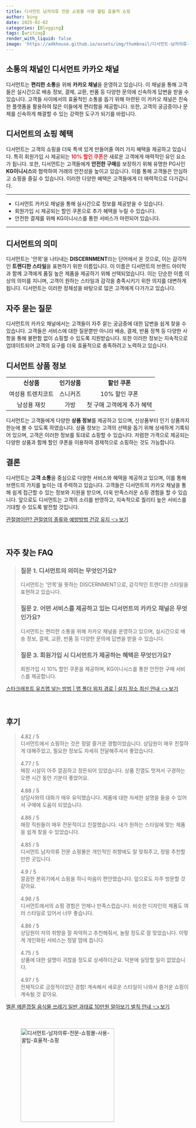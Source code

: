 ```yaml
---
title: 디서먼트 남자의류 전문 쇼핑몰 사용 꿀팁 효율적 쇼핑
author: bing
date: 2025-02-02
categories: [Blogging]
tags: [writing]
render_with_liquid: false
image: 'https://adkhouse.github.io/assets/img/thumbnail/디서먼트-남자의류-전문-쇼핑몰-사용-꿀팁-효율적-쇼핑.webp'
---
```



<h2 id='소통의 채널인 디서먼트 카카오 채널'>소통의 채널인 디서먼트 카카오 채널</h2>

<p>디서먼트는 <b>편리한 소통</b>을 위해 <b>카카오 채널</b>을 운영하고 있습니다. 이 채널을 통해 고객들은 실시간으로 배송 정보, 결제, 교환, 반품 등 다양한 문의에 신속하게 답변을 받을 수 있습니다. 고객들 사이에서의 효율적인 소통을 돕기 위해 마련된 이 카카오 채널은 친숙한 플랫폼을 활용하여 많은 이들에게 편리함을 제공합니다. 또한, 고객의 궁금증이나 문제를 신속하게 해결할 수 있는 강력한 도구가 되기를 바랍니다.</p>

<h2 id='디서먼트의 쇼핑 혜택'>디서먼트의 쇼핑 혜택</h2>

<p>디서먼트는 고객의 쇼핑을 더욱 특색 있게 만들어줄 여러 가지 혜택을 제공하고 있습니다. 특히 회원가입 시 제공되는 <b><span style="color: #ee2323;">10% 할인 쿠폰</span></b>은 새로운 고객에게 매력적인 유인 요소가 됩니다. 또한, 디서먼트는 고객들에게 <b>안전한 구매</b>를 보장하기 위해 유명한 PG사인 <b>KG이니시스</b>와 협력하여 거래의 안전성을 높이고 있습니다. 이를 통해 고객들은 안심하고 쇼핑을 즐길 수 있습니다. 이러한 다양한 혜택은 고객들에게 더 매력적으로 다가갑니다.</p>

<hr />

<ul>
    <li>디서먼트 카카오 채널을 통해 실시간으로 정보를 제공받을 수 있습니다.</li>
    <li>회원가입 시 제공되는 할인 쿠폰으로 추가 혜택을 누릴 수 있습니다.</li>
    <li>안전한 결제를 위해 KG이니시스를 통한 서비스가 마련되어 있습니다.</li>
</ul>

<hr />

<h2 id='디서먼트의 의미'>디서먼트의 의미</h2>

<p>디서먼트는 '안목'을 나타내는 <b>DISCERNMENT</b>라는 단어에서 온 것으로, 이는 감각적인 <b>트렌디한 스타일</b>을 표현하기 위한 이름입니다. 이 이름은 디서먼트의 브랜드 아이막과 함께 고객에게 품질 높은 제품을 제공하기 위해 선택되었습니다. 이는 단순한 이름 이상의 의미를 지니며, 고객이 원하는 스타일과 감각을 충족시키기 위한 의지를 대변하게 됩니다. 디서먼트는 이러한 정체성을 바탕으로 많은 고객에게 다가가고 있습니다.</p>

<h2 id='자주 묻는 질문'>자주 묻는 질문</h2>

<p>디서먼트의 카카오 채널에서는 고객들이 자주 묻는 궁금증에 대한 답변을 쉽게 찾을 수 있습니다. 고객들은 서비스에 대한 질문뿐만 아니라 배송, 결제, 반품 정책 등 다양한 사항을 통해 불편함 없이 쇼핑할 수 있도록 지원받습니다. 또한 이러한 정보는 지속적으로 업데이트되어 고객의 요구를 더욱 효율적으로 충족하려고 노력하고 있습니다.</p>

<h2 id='디서먼트 상품 정보'>디서먼트 상품 정보</h2>

<table>
    <tr>
        <td style="text-align: center; height: 17px;"><b>신상품</b></td>
        <td style="text-align: center; height: 17px;"><b>인기상품</b></td>
        <td style="text-align: center; height: 17px;"><b>할인 쿠폰</b></td>
    </tr>
    <tr>
        <td style="text-align: center; height: 17px;">여성용 트렌치코트</td>
        <td style="text-align: center; height: 17px;">스니커즈</td>
        <td style="text-align: center; height: 17px;">10% 할인 쿠폰</td>
    </tr>
    <tr>
        <td style="text-align: center; height: 17px;">남성용 재킷</td>
        <td style="text-align: center; height: 17px;">가방</td>
        <td style="text-align: center; height: 17px;">첫 구매 고객에게 추가 혜택</td>
    </tr>
</table>

<p>디서먼트는 고객들에게 다양한 <b>상품 정보</b>를 제공하고 있으며, 신상품부터 인기 상품까지 한눈에 볼 수 있도록 하였습니다. 상품 정보는 고객의 선택을 돕기 위해 상세하게 기록되어 있으며, 고객은 이러한 정보를 토대로 쇼핑할 수 있습니다. 저렴한 가격으로 제공되는 다양한 상품과 함께 할인 쿠폰을 이용하여 경제적으로 쇼핑하는 것도 가능합니다.</p>

<h2 id='결론'>결론</h2>

<p>디서먼트는 <b>고객 소통</b>을 중심으로 다양한 서비스와 혜택을 제공하고 있으며, 이를 통해 브랜드의 가치를 높이는 데 주력하고 있습니다. 고객들은 디서먼트의 카카오 채널을 통해 쉽게 접근할 수 있는 정보와 지원을 받으며, 더욱 만족스러운 쇼핑 경험을 할 수 있습니다. 앞으로도 디서먼트는 고객의 소리를 반영하고, 지속적으로 퀄리티 높은 서비스를 기대할 수 있도록 발전할 것입니다.</p>


<p><a class="click-button" title="관절염이란? 관절염의 종류와 예방방법 건강 유지" href="https://adkhouse.github.io/posts/%EA%B4%80%EC%A0%88%EC%97%BC%EC%9D%B4%EB%9E%80-%EA%B4%80%EC%A0%88%EC%97%BC%EC%9D%98-%EC%A2%85%EB%A5%98%EC%99%80-%EC%98%88%EB%B0%A9%EB%B0%A9%EB%B2%95-%EA%B1%B4%EA%B0%95-%EC%9C%A0%EC%A7%80/" rel="dofollow">관절염이란? 관절염의 종류와 예방방법 건강 유지 👈 보기</a></p><br>
<h2 id='자주_찾는_FAQ'>자주 찾는 FAQ</h2>
<div itemscope="" itemtype="https://schema.org/FAQPage"> 
<blockquote> 
<div itemscope="" itemprop="mainEntity" itemtype="https://schema.org/Question"> 
<h3 itemprop="name">질문 1. 디서먼트의 의미는 무엇인가요?</h3> 
<div itemscope="" itemprop="acceptedAnswer" itemtype="https://schema.org/Answer"> 
<span itemprop="text"> 
<p>디서먼트는 '안목'을 뜻하는 DISCERNMENT으로, 감각적인 트렌디한 스타일을 표현하고 있습니다.</p> 
</span> 
</div> 
</div> 
<div itemscope="" itemprop="mainEntity" itemtype="https://schema.org/Question"> 
<h3 itemprop="name">질문 2. 어떤 서비스를 제공하고 있는 디서먼트의 카카오 채널은 무엇인가요?</h3> 
<div itemscope="" itemprop="acceptedAnswer" itemtype="https://schema.org/Answer"> 
<span itemprop="text"> 
<p>디서먼트는 편리한 소통을 위해 카카오 채널을 운영하고 있으며, 실시간으로 배송 정보, 결제, 교환, 반품 등 다양한 문의에 답변을 받을 수 있습니다.</p> 
</span> 
</div> 
</div> 
<div itemscope="" itemprop="mainEntity" itemtype="https://schema.org/Question"> 
<h3 itemprop="name">질문 3. 회원가입 시 디서먼트가 제공하는 혜택은 무엇인가요?</h3> 
<div itemscope="" itemprop="acceptedAnswer" itemtype="https://schema.org/Answer"> 
<span itemprop="text"> 
<p>회원가입 시 10% 할인 쿠폰을 제공하며, KG이니시스를 통한 안전한 구매 서비스를 제공합니다.</p> 
</span> 
</div> 
</div> 
</blockquote> 
</div>
<p><a class="click-button" title="스타크래프트 유즈맵 넣는 방법 | 맵 폴더 위치 경로 | 설치 장소 최신 안내" href="https://adkhouse.github.io/posts/%EC%8A%A4%ED%83%80%ED%81%AC%EB%9E%98%ED%94%84%ED%8A%B8-%EC%9C%A0%EC%A6%88%EB%A7%B5-%EB%84%A3%EB%8A%94-%EB%B0%A9%EB%B2%95-%EB%A7%B5-%ED%8F%B4%EB%8D%94-%EC%9C%84%EC%B9%98-%EA%B2%BD%EB%A1%9C-%EC%84%A4%EC%B9%98-%EC%9E%A5%EC%86%8C-%EC%B5%9C%EC%8B%A0-%EC%95%88%EB%82%B4/" rel="dofollow">스타크래프트 유즈맵 넣는 방법 | 맵 폴더 위치 경로 | 설치 장소 최신 안내 👈 보기</a></p><br>
<h2 id='후기'>후기</h2>
<div itemscope itemtype="https://schema.org/Product">
  <blockquote>
  <div itemprop="review" itemscope itemtype="https://schema.org/Review">
      <div itemprop="reviewRating" itemscope itemtype="https://schema.org/Rating"> <span itemprop="ratingValue">4.82</span> / <span itemprop="bestRating">5</span> </div>
      <span itemprop="reviewBody">디서먼트에서 쇼핑하는 것은 정말 즐거운 경험이었습니다. 상담원이 매우 친절하게 대해주었고, 필요한 정보도 자세히 전달해주셔서 좋았습니다.</span>
  </div>
  <br>
  <div itemprop="review" itemscope itemtype="https://schema.org/Review">
      <div itemprop="reviewRating" itemscope itemtype="https://schema.org/Rating"> <span itemprop="ratingValue">4.77</span> / <span itemprop="bestRating">5</span> </div>
      <span itemprop="reviewBody">매장 시설이 아주 깔끔하고 정돈되어 있었습니다. 상품 진열도 멋져서 구경하는 오랜 시간 동안 기분이 좋았어요.</span>
  </div>
  <br>
  <div itemprop="review" itemscope itemtype="https://schema.org/Review">
      <div itemprop="reviewRating" itemscope itemtype="https://schema.org/Rating"> <span itemprop="ratingValue">4.88</span> / <span itemprop="bestRating">5</span> </div>
      <span itemprop="reviewBody">상담사와의 대화가 매우 유익했습니다. 제품에 대한 자세한 설명을 들을 수 있어서 구매에 도움이 되었습니다.</span>
  </div>
  <br>
  <div itemprop="review" itemscope itemtype="https://schema.org/Review">
      <div itemprop="reviewRating" itemscope itemtype="https://schema.org/Rating"> <span itemprop="ratingValue">4.86</span> / <span itemprop="bestRating">5</span> </div>
      <span itemprop="reviewBody">매장 직원들이 매우 전문적이고 친절했습니다. 내가 원하는 스타일에 맞는 제품을 쉽게 찾을 수 있었습니다.</span>
  </div>
  <br>
  <div itemprop="review" itemscope itemtype="https://schema.org/Review">
      <div itemprop="reviewRating" itemscope itemtype="https://schema.org/Rating"> <span itemprop="ratingValue">4.85</span> / <span itemprop="bestRating">5</span> </div>
      <span itemprop="reviewBody">디서먼트 남자의류 전문 쇼핑몰은 개인적인 취향에도 잘 맞춰주고, 정말 추천할 만한 곳입니다.</span>
  </div>
  <br>
  <div itemprop="review" itemscope itemtype="https://schema.org/Review">
      <div itemprop="reviewRating" itemscope itemtype="https://schema.org/Rating"> <span itemprop="ratingValue">4.9</span> / <span itemprop="bestRating">5</span> </div>
      <span itemprop="reviewBody">깔끔한 분위기에서 쇼핑을 하니 마음이 편안했습니다. 앞으로도 자주 방문할 것 같아요.</span>
  </div>
  <br>
  <div itemprop="review" itemscope itemtype="https://schema.org/Review">
      <div itemprop="reviewRating" itemscope itemtype="https://schema.org/Rating"> <span itemprop="ratingValue">4.96</span> / <span itemprop="bestRating">5</span> </div>
      <span itemprop="reviewBody">디서먼트에서의 쇼핑 경험은 언제나 만족스럽습니다. 비슷한 디자인의 제품도 여러 스타일로 있어서 너무 좋습니다.</span>
  </div>
  <br>
  <div itemprop="review" itemscope itemtype="https://schema.org/Review">
      <div itemprop="reviewRating" itemscope itemtype="https://schema.org/Rating"> <span itemprop="ratingValue">4.86</span> / <span itemprop="bestRating">5</span> </div>
      <span itemprop="reviewBody">상담원이 저의 취향을 잘 파악하고 추천해줘서, 놀랄 정도로 잘 맞았습니다. 이렇게 개인화된 서비스는 정말 맘에 듭니다.</span>
  </div>
  <br>
  <div itemprop="review" itemscope itemtype="https://schema.org/Review">
      <div itemprop="reviewRating" itemscope itemtype="https://schema.org/Rating"> <span itemprop="ratingValue">4.75</span> / <span itemprop="bestRating">5</span> </div>
      <span itemprop="reviewBody">상품에 대한 설명이 귀찮을 정도로 상세하더군요. 덕분에 실망할 일이 없었습니다.</span>
  </div>
  <br>
  <div itemprop="review" itemscope itemtype="https://schema.org/Review">
      <div itemprop="reviewRating" itemscope itemtype="https://schema.org/Rating"> <span itemprop="ratingValue">4.97</span> / <span itemprop="bestRating">5</span> </div>
      <span itemprop="reviewBody">전체적으로 긍정적이었던 경험! 계속해서 새로운 스타일이 나와서 즐거운 쇼핑이 계속될 것 같아요.</span>
  </div>
  </blockquote>
</div>
<p><a class="click-button" title="멜론 메론껍질 음식물 쓰레기 일반 과태료 10만원 알아보기 벌칙 안내" href="https://adkhouse.github.io/posts/%EB%A9%9C%EB%A1%A0-%EB%A9%94%EB%A1%A0%EA%BB%8D%EC%A7%88-%EC%9D%8C%EC%8B%9D%EB%AC%BC-%EC%93%B0%EB%A0%88%EA%B8%B0-%EC%9D%BC%EB%B0%98-%EA%B3%BC%ED%83%9C%EB%A3%8C-10%EB%A7%8C%EC%9B%90-%EC%95%8C%EC%95%84%EB%B3%B4%EA%B8%B0-%EB%B2%8C%EC%B9%99-%EC%95%88%EB%82%B4/" rel="dofollow">멜론 메론껍질 음식물 쓰레기 일반 과태료 10만원 알아보기 벌칙 안내 👈 보기</a></p><br>
<figure class="image"><img src="https://adkhouse.github.io/assets/img/thumbnail/디서먼트-남자의류-전문-쇼핑몰-사용-꿀팁-효율적-쇼핑.webp" alt="디서먼트-남자의류-전문-쇼핑몰-사용-꿀팁-효율적-쇼핑" width="256" height="256"></figure>